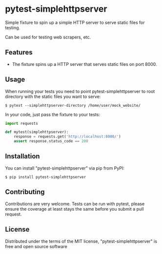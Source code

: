 # pytest-simplehttpserver

Simple fixture to spin up a simple HTTP server to serve static files for testing.

Can be used for testing web scrapers, etc.

Features
--------

* The fixture spins up a HTTP server that serves static files on port 8000.

Usage
-----

When running your tests you need to point pytest-simplehttpserver to root
directory with the static files you want to serve:


```shell
$ pytest --simplehttpserver-directory /home/user/mock_website/
```

In your code, just pass the fixture to your tests:

```python
import requests

def mytest(simplehttpserver):
    response = requests.get('http://localhost:8000/')
    assert response.status_code == 200
```


Installation
------------

You can install "pytest-simplehttpserver" via pip from PyPI:

```shell
$ pip install pytest-simplehttpserver
```

Contributing
------------
Contributions are very welcome. Tests can be run with pytest, please ensure
the coverage at least stays the same before you submit a pull request.

License
-------

Distributed under the terms of the MIT license, "pytest-simplehttpserver" is free and open source software
